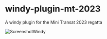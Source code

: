 # windy-plugin-mt-2023
A windy plugin for the Mini Transat 2023 regatta

![ScreenshotWindy](https://github.com/globe-coder/windy-plugin-mt-2023/assets/83176580/0224f9cc-cce7-499f-8136-feca99bc9790)

